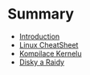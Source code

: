 # Summary

* [Introduction](README.md)
* [Linux CheatSheet](chapter1.md)
* [Kompilace Kernelu](kompilace-kernelu.md)
* [Disky a Raidy](disky-a-raidy.md)


